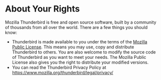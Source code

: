 # About Your Rights

Mozilla Thunderbird is free and open source software, built by a community of thousands from all over the world. There are a few things you should know:

* Thunderbird is made available to you under the terms of the [Mozilla Public License](http://www.mozilla.org/MPL/). This means you may use, copy and distribute Thunderbird to others. You are also welcome to modify the source code of Thunderbird as you want to meet your needs. The Mozilla Public License also gives you the right to distribute your modified versions.
* You can read the Thunderbird Privacy Policy at https://www.mozilla.org/thunderbird/legal/privacy/
